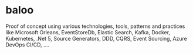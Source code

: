 # baloo
Proof of concept using various technologies, tools, patterns and practices like Microsoft Orleans, EventStoreDb, Elastic Search, Kafka, Docker, Kubernetes, .Net 5, Source Generators, DDD, CQRS, Event Sourcing, Azure DevOps CI/CD, ....
